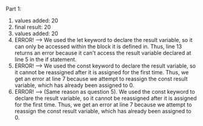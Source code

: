 Part 1:

1. values added:  20
2. final result:  20
3. values added:  20
4. ERROR! --> We used the let keyword to declare the result variable, so it can only be accessed within the block it is defined in. Thus, line 13 returns an error because it can't access the result variable declared at line 5 in the if statement.
5. ERROR! --> We used the const keyword to declare the result variable, so it cannot be reassigned after it is assigned for the first time. Thus, we get an error at line 7 because we attempt to reassign the const result variable, which has already been assigned to 0.
6. ERROR! --> (Same reason as question 5). We used the const keyword to declare the result variable, so it cannot be reassigned after it is assigned for the first time. Thus, we get an error at line 7 because we attempt to reassign the const result variable, which has already been assigned to 0.